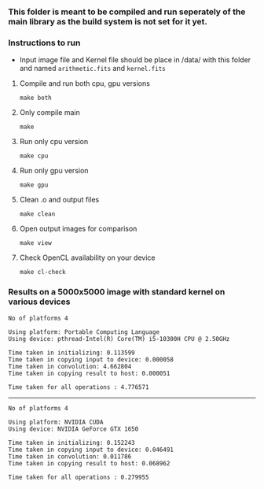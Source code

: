 ### This folder is meant to be compiled and run seperately of the main library as the build system is not set for it yet.


### Instructions to run

- Input image file and Kernel file should be place in /data/ with this folder and named `arithmetic.fits` and `kernel.fits`

1. Compile and run both cpu, gpu versions

    ```make both```

2. Only compile main

    ```make```

3. Run only cpu version

    ```make cpu```

4. Run only gpu version

    ```make gpu```

5. Clean .o and output files

    ```make clean```

6. Open output images for comparison

    ```make view```

7. Check OpenCL availability on your device

    ```make cl-check```

### Results on a 5000x5000 image with standard kernel on various devices
```shell
No of platforms 4

Using platform: Portable Computing Language
Using device: pthread-Intel(R) Core(TM) i5-10300H CPU @ 2.50GHz

Time taken in initializing: 0.113599
Time taken in copying input to device: 0.000058
Time taken in convolution: 4.662804
Time taken in copying result to host: 0.000051

Time taken for all operations : 4.776571

```
***
```shell
No of platforms 4

Using platform: NVIDIA CUDA
Using device: NVIDIA GeForce GTX 1650

Time taken in initializing: 0.152243
Time taken in copying input to device: 0.046491
Time taken in convolution: 0.011786
Time taken in copying result to host: 0.068962

Time taken for all operations : 0.279955

```